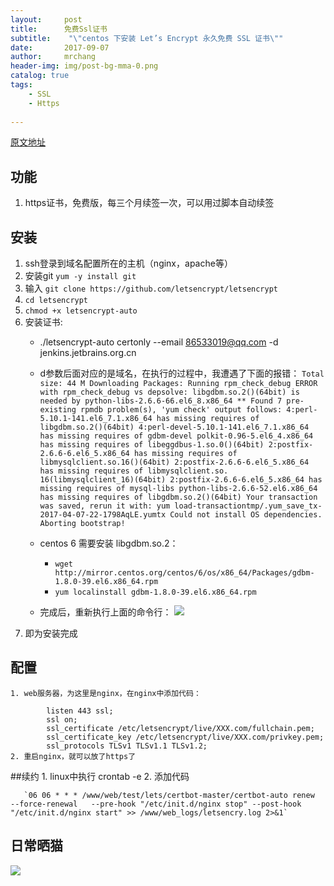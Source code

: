 ```yaml
---
layout:     post
title:      免费Ssl证书
subtitle:    "\"centos 下安装 Let’s Encrypt 永久免费 SSL 证书\""
date:       2017-09-07
author:     mrchang
header-img: img/post-bg-mma-0.png
catalog: true
tags:
    - SSL
    - Https
   
---
```

[原文地址](http://www.fancyecommerce.com/2017/04/07/centos-%E4%B8%8B%E5%AE%89%E8%A3%85-lets-encrypt-%E6%B0%B8%E4%B9%85%E5%85%8D%E8%B4%B9-ssl-%E8%AF%81%E4%B9%A6/)
## 功能
1. https证书，免费版，每三个月续签一次，可以用过脚本自动续签

## 安装
1. ssh登录到域名配置所在的主机（nginx，apache等）
2. 安装git `yum -y install git`
3. 输入 `git clone https://github.com/letsencrypt/letsencrypt`
4. `cd letsencrypt`
5. `chmod +x letsencrypt-auto`
6. 安装证书:
	* ./letsencrypt-auto certonly  --email 86533019@qq.com -d jenkins.jetbrains.org.cn
	* d参数后面对应的是域名，在执行的过程中，我遭遇了下面的报错：
	 `Total size: 44 M
    Downloading Packages:
    Running rpm_check_debug
    ERROR with rpm_check_debug vs depsolve:
    libgdbm.so.2()(64bit) is needed by python-libs-2.6.6-66.el6_8.x86_64
    ** Found 7 pre-existing rpmdb problem(s), 'yum check' output follows:
    4:perl-5.10.1-141.el6_7.1.x86_64 has missing requires of libgdbm.so.2()(64bit)
    4:perl-devel-5.10.1-141.el6_7.1.x86_64 has missing requires of gdbm-devel
    polkit-0.96-5.el6_4.x86_64 has missing requires of libeggdbus-1.so.0()(64bit)
    2:postfix-2.6.6-6.el6_5.x86_64 has missing requires of libmysqlclient.so.16()(64bit)
    2:postfix-2.6.6-6.el6_5.x86_64 has missing requires of libmysqlclient.so.	 16(libmysqlclient_16)(64bit)
    2:postfix-2.6.6-6.el6_5.x86_64 has missing requires of mysql-libs
    python-libs-2.6.6-52.el6.x86_64 has missing requires of libgdbm.so.2()(64bit)
    Your transaction was saved, rerun it with: yum load-transactiontmp/.yum_save_tx-2017-04-07-22-1798AqLE.yumtx
    Could not install OS dependencies. Aborting bootstrap!`
	* centos 6 需要安装 libgdbm.so.2：
		* `wget http://mirror.centos.org/centos/6/os/x86_64/Packages/gdbm-1.8.0-39.el6.x86_64.rpm`
       * `yum localinstall gdbm-1.8.0-39.el6.x86_64.rpm`
   
	* 完成后，重新执行上面的命令行：
![](https://cdn-blog.oss-cn-beijing.aliyuncs.com/17-9-7/37482036.jpg)
7. 即为安装完成
## 配置
	1. web服务器，为这里是nginx，在nginx中添加代码：
	
            listen 443 ssl;
            ssl on;
            ssl_certificate /etc/letsencrypt/live/XXX.com/fullchain.pem;
            ssl_certificate_key /etc/letsencrypt/live/XXX.com/privkey.pem;
            ssl_protocols TLSv1 TLSv1.1 TLSv1.2; 
    2. 重启nginx，就可以放了https了
##续约
	1. linux中执行 crontab -e
	2. 添加代码
	 
	   `06 06 * * * /www/web/test/lets/certbot-master/certbot-auto renew   --force-renewal   --pre-hook "/etc/init.d/nginx stop" --post-hook "/etc/init.d/nginx start" >> /www/web_logs/letsencry.log 2>&1` 


## 日常晒猫

![](https://cdn-blog.oss-cn-beijing.aliyuncs.com/17-9-9/40399138.jpg)
